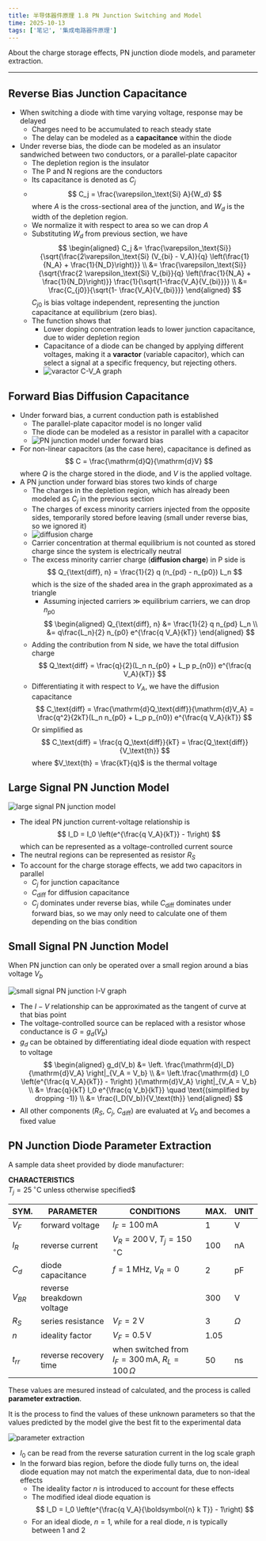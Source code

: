 ```yaml
---
title: 半导体器件原理 1.8 PN Junction Switching and Model
time: 2025-10-13
tags: ['笔记', '集成电路器件原理']
---
```


About the charge storage effects, PN junction diode models, and parameter extraction.

---

## Reverse Bias Junction Capacitance

- When switching a diode with time varying voltage, response may be delayed
  - Charges need to be accumulated to reach steady state
  - The delay can be modeled as a **capacitance** within the diode
- Under reverse bias, the diode can be modeled as an insulator sandwiched between two conductors, or a parallel-plate capacitor
  - The depletion region is the insulator
  - The P and N regions are the conductors
  - Its capacitance is denoted as $C_j$
  - $$
    C_j = \frac{\varepsilon_\text{Si} A}{W_d}
    $$
    where $A$ is the cross-sectional area of the junction, and $W_d$ is the width of the depletion region.
  - We normalize it with respect to area so we can drop $A$
  - Substituting $W_d$ from previous section, we have
    $$
    \begin{aligned}
    C_j &= \frac{\varepsilon_\text{Si}}{\sqrt{\frac{2\varepsilon_\text{Si} (V_{bi} - V_A)}{q} \left(\frac{1}{N_A} + \frac{1}{N_D}\right)}} \\
    &= \frac{\varepsilon_\text{Si}}{\sqrt{\frac{2 \varepsilon_\text{Si} V_{bi}}{q} \left(\frac{1}{N_A} + \frac{1}{N_D}\right)}} \frac{1}{\sqrt{1-\frac{V_A}{V_{bi}}}} \\
    &= \frac{C_{j0}}{\sqrt{1- \frac{V_A}{V_{bi}}}}
    \end{aligned}
    $$
    $C_{j0}$ is bias voltage independent, representing the junction capacitance at equilibrium (zero bias).
  - The function shows that
    - Lower doping concentration leads to lower junction capacitance, due to wider depletion region
    - Capacitance of a diode can be changed by applying different voltages, making it a **varactor** (variable capacitor), which can select a signal at a specific frequency, but rejecting others.
    - ![varactor C-V_A graph](./varactor-c-va-graph.png)

## Forward Bias Diffusion Capacitance

- Under forward bias, a current conduction path is established
  - The parallel-plate capacitor model is no longer valid
  - The diode can be modeled as a resistor in parallel with a capacitor
  - ![PN junction model under forward bias](./pn-junction-model-under-forward-bias.png)
- For non-linear capacitors (as the case here), capacitance is defined as
  $$
  C = \frac{\mathrm{d}Q}{\mathrm{d}V}
  $$
  where $Q$ is the charge stored in the diode, and $V$ is the applied voltage.
- A PN junction under forward bias stores two kinds of charge
  - The charges in the depletion region, which has already been modeled as $C_j$ in the previous section
  - The charges of excess minority carriers injected from the opposite sides, temporarily stored before leaving (small under reverse bias, so we ignored it)
  - ![diffusion charge](./diffusion-charge.png)
  - Carrier concentration at thermal equilibrium is not counted as stored charge since the system is electrically neutral
  - The excess minority carrier charge (**diffusion charge**) in P side is
    $$
      Q_{\text{diff}, n} = \frac{1}{2} q (n_{pd} - n_{p0}) L_n
    $$
    which is the size of the shaded area in the graph approximated as a triangle
    - Assuming injected carriers $\gg$ equilibrium carriers, we can drop $n_{p0}$
      $$
      \begin{aligned}
        Q_{\text{diff}, n} &= \frac{1}{2} q n_{pd} L_n \\
        &= q\frac{L_n}{2} n_{p0} e^{\frac{q V_A}{kT}}
      \end{aligned}
      $$
  - Adding the contribution from N side, we have the total diffusion charge
    $$
    Q_\text{diff} = \frac{q}{2}(L_n n_{p0} + L_p p_{n0}) e^{\frac{q V_A}{kT}}
    $$
  - Differentiating it with respect to $V_A$, we have the diffusion capacitance
    $$
    C_\text{diff} = \frac{\mathrm{d}Q_\text{diff}}{\mathrm{d}V_A} = \frac{q^2}{2kT}(L_n n_{p0} + L_p p_{n0}) e^{\frac{q V_A}{kT}}
    $$
    Or simplified as
    $$
    C_\text{diff} = \frac{q Q_\text{diff}}{kT} = \frac{Q_\text{diff}}{V_\text{th}}
    $$
    where $V_\text{th} = \frac{kT}{q}$ is the thermal voltage

## Large Signal PN Junction Model

![large signal PN junction model](./large-signal-pn-junction-model.png)

- The ideal PN junction current-voltage relationship is
  $$
  I_D = I_0 \left(e^{\frac{q V_A}{kT}} - 1\right)
  $$
  which can be represented as a voltage-controlled current source
- The neutral regions can be represented as resistor $R_S$
- To account for the charge storage effects, we add two capacitors in parallel
  - $C_j$ for junction capacitance
  - $C_\text{diff}$ for diffusion capacitance
  - $C_j$ dominates under reverse bias, while $C_\text{diff}$ dominates under forward bias, so we may only need to calculate one of them depending on the bias condition

## Small Signal PN Junction Model

When PN junction can only be operated over a small region around a bias voltage $V_b$

![small signal PN junction I-V graph](./small-signal-pn-junction-i-v-graph.png)

- The $I-V$ relationship can be approximated as the tangent of curve at that bias point
- The voltage-controlled source can be replaced with a resistor whose conductance is $G = g_d(V_b)$
- $g_d$ can be obtained by differentiating ideal diode equation with respect to voltage
  $$
  \begin{aligned}
  g_d(V_b) &= \left. \frac{\mathrm{d}I_D}{\mathrm{d}V_A} \right|_{V_A = V_b} \\
  &= \left.\frac{\mathrm{d} I_0 \left(e^{\frac{q V_A}{kT}} - 1\right) }{\mathrm{d}V_A} \right|_{V_A = V_b} \\
  &= \frac{q}{kT} I_0 e^{\frac{q V_b}{kT}} \quad \text{(simplified by dropping -1)} \\
  &= \frac{I_D(V_b)}{V_\text{th}}
  \end{aligned}
  $$
- All other components ($R_S$, $C_j$, $C_\text{diff}$) are evaluated at $V_b$ and becomes a fixed value

## PN Junction Diode Parameter Extraction

A sample data sheet provided by diode manufacturer:

**CHARACTERISTICS**<br>
$T_j = 25 \,{}^\circ \text{C}$ unless otherwise specified$

| SYM.     | PARAMETER                 | CONDITIONS                                                    | MAX. | UNIT        |
| -------- | ------------------------- | ------------------------------------------------------------- | ---- | ----------- |
| $V_F$    | forward voltage           | $I_F = 100\,\text{mA}$                                        | 1    | $\text{V}$  |
| $I_R$    | reverse current           | $V_R = 200\,\text{V},\ T_j = 150\,{}^\circ\text{C}$           | 100  | $\text{nA}$ |
| $C_d$    | diode capacitance         | $f = 1\,\text{MHz},\ V_R = 0$                                 | 2    | $\text{pF}$ |
| $V_{BR}$ | reverse breakdown voltage |                                                               | 300  | $\text{V}$  |
| $R_S$    | series resistance         | $V_F = 2\,\text{V}$                                           | 3    | $\Omega$    |
| $n$      | ideality factor           | $V_F = 0.5\,\text{V}$                                         | 1.05 |             |
| $t_{rr}$ | reverse recovery time     | when switched from $I_F = 300\,\text{mA},\ R_L = 100\,\Omega$ | 50   | $\text{ns}$ |

These values are mesured instead of calculated, and the process is called **parameter extraction**.

It is the process to find the values of these unknown parameters so that the values predicted by the model give the best fit to the experimental data

![parameter extraction](./parameter-extraction.png)

- $I_0$ can be read from the reverse saturation current in the log scale graph
- In the forward bias region, before the diode fully turns on, the ideal diode equation may not match the experimental data, due to non-ideal effects
  - The ideality factor $n$ is introduced to account for these effects
  - The modified ideal diode equation is
    $$
    I_D = I_0 \left(e^{\frac{q V_A}{\boldsymbol{n} k T}} - 1\right)
    $$
  - For an ideal diode, $n=1$, while for a real diode, $n$ is typically between 1 and 2
